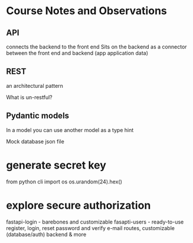 # Course Notes and Observations
## API
connects the backend to the front end
Sits on the backend as a connector between the front end and backend (app application  data)

## REST 
an architectural pattern

What is un-restful?

## Pydantic models
In a model you can use another model as a type hint

Mock database
json file

# generate secret key
from python cli
import os
os.urandom(24).hex()

# explore secure authorization
fastapi-login - barebones and customizable
fasapti-users - ready-to-use register, login, reset password and verify e-mail routes, customizable (database/auth) backend & more